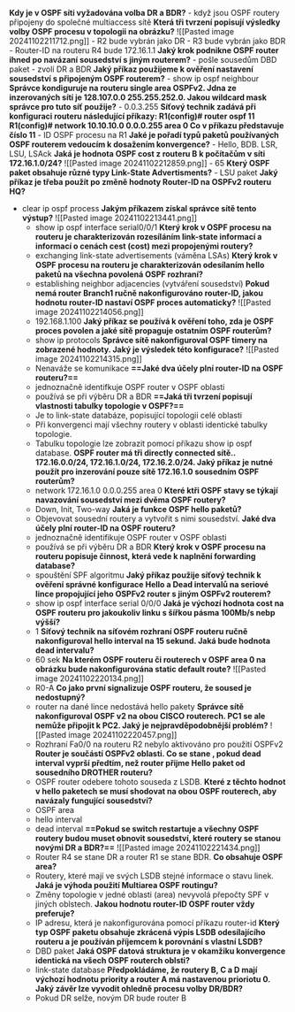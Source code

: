 **Kdy je v OSPF síti vyžadována volba DR a BDR?**
	- když jsou OSPF routery připojeny do společné multiaccess sítě
**Která tři tvrzení popisují výsledky volby OSPF procesu v topologii na obrázku?**
![[Pasted image 20241102211712.png]]
	- R2 bude vybrán jako DR
	- R3 bude vybrán jako BDR
	- Router-ID na routeru R4 bude 172.16.1.1
**Jaký krok podnikne OSPF router ihned po navázaní sousedství s jiným routerem?**
	- pošle sousedům DBD paket
	- zvolí DR a BDR
**Jaký příkaz použijeme k ověření nastavení sousedství s připojeným OSPF routerem?**
	- show ip ospf neighbour
**Správce kondiguruje na routeru single area OSPFv2. Jdna ze inzerovaných sítí je 128.107.0.0 255.255.252.0. Jakou wildcard mask správce pro tuto síť použije?**
	- 0.0.3.255
**Síťový technik zadává při konfiguraci routeru následující příkazy: R1(config)# router ospf 11 R1(config)# network 10.10.10.0 0.0.0.255 area 0 Co v příkazu představuje číslo 11**
	- ID OSPF procesu na R1
**Jaké je pořadí typů paketů používaných OSPF routerem vedoucím k dosažením konvergence?**
	- Hello, BDB. LSR, LSU, LSAck
**Jaká je hodnota OSPF cost z routeru B k počítačům v síti 172.16.1.0/24?**
![[Pasted image 20241102212859.png]]
	- 65
**Který OSPF paket obsahuje různé typy Link-State Advertisments?**
	- LSU paket
**Jaký příkaz je třeba použít po změně hodnoty Router-ID na OSPFv2 routeru HQ?**
- clear ip ospf process
**Jakým příkazem získal správce sítě tento výstup?**
![[Pasted image 20241102213441.png]]
	- show ip ospf interface serial0/0/1
**Který krok v OSPF procesu na routeru je charakterizován rozesíláním link-state informací a informací o cenách cest (cost) mezi propojenými routery?**
	- exchanging link-state advertisements (váměna LSAs)
**Který krok v OSPF procesu na routeru je charakterizován odesílaním hello paketů na všechna povolená OSPF rozhraní?**
	- establishing neighbor adjacencies (vytváření sousedství)
**Pokud nemá router Branch1 ručně nakonfigurováno router-ID, jakou hodnotu router-ID nastaví OSPF proces automaticky?**
![[Pasted image 20241102214056.png]]
	- 192.168.1.100
**Jaký příkaz se používá k ověření toho, zda je OSPF proces povolen a jaké sítě propaguje ostatním OSPF routerům?**
	- show ip protocols
**Správce sítě nakonfiguroval OSPF timery na zobrazené hodnoty. Jaký je výsledek této konfigurace?**
![[Pasted image 20241102214315.png]]
	- Nenaváže se komunikace
**==Jaké dva účely plní router-ID na OSPF routeru?==**
	- jednoznačně identifkuje OSPF router v OSPF oblasti
	- používá se při výběru DR a BDR
**==Jaká tři tvrzení popisují vlastnosti tabulky topologie v OSPF?==**
	- Je to link-state databáze, popisující topologii celé oblasti
	- Při konvergenci mají všechny routery v oblasti identické tabulky topologie.
	- Tabulku topologie lze zobrazit pomocí příkazu show ip ospf database.
**OSPF router má tři directly connected sítě.. 172.16.0.0/24, 172.16.1.0/24, 172.16.2.0/24. Jaký příkaz je nutné použít pro inzerování pouze sítě  172.16.1.0 sousedním OSPF routerům?**
	- network 172.16.1.0 0.0.0.255 area 0
**Které ktři OSPF stavy se týkají navazování sousedství mezi dvěma OSPF routery?**
	- Down, Init, Two-way
**Jaká je funkce OSPF hello paketů?**
	- Objevovat sousední routery a vytvořit s nimi sousedství.
**Jaké dva účely plní router-ID na OSPF routeru?**
	- jednoznačně identifikuje OSPF router v OSPF oblasti
	- používá se při výběru DR a BDR
**Který krok v OSPF procesu na routeru popisuje činnost, která vede k naplnění forwarding database?**
	- spouštění SPF algoritmu
**Jaký příkaz použije síťový technik k ověření správné konfigurace Hello a Dead intervalů na seriové lince propojující jeho OSPFv2 router s jiným OSPFv2 routerem?**
	- show ip ospf interface serial 0/0/0
**Jaká je výchozí hodnota cost na OSPF routeru pro jakoukoliv linku s šířkou pásma 100Mb/s nebp výšší?**
	- 1
**Síťový technik na síťovém rozhraní OSPF routeru ručně nakonfiguroval hello interval na 15 sekund. Jaká bude hodnota dead intervalu?**
	- 60 sek
**Na kterém OSPF routeru či routerech v OSPF area 0 na obrázku bude nakonfigurována static default route?**
![[Pasted image 20241102220134.png]]
	- R0-A
**Co jako první signalizuje OSPF routeru, že soused je nedostupný?**
	- router na dané lince nedostává hello pakety
**Správce sítě nakonfiguroval OSPF v2 na obou CISCO routerech. PC1 se ale nemůže připojit k PC2. Jaký je nejpravděpodobnější problém?**
![[Pasted image 20241102220457.png]]
	- Rozhraní Fa0/0 na routeru R2 nebylo aktivováno pro použití OSPFv2
**Router je součástí OSPFv2 oblasti. Co se stane , pokud dead interval vyprší předtím, než router přijme Hello paket od sousedního DROTHER routeru?**
	- OSPF router odebere tohoto souseda z LSDB.
**Které z těchto hodnot v hello paketech se musí shodovat na obou OSPF routerech, aby navázaly fungující sousedství?**
	- OSPF area
	- hello interval
	- dead interval
**==Pokud se switch restartuje a všechny OSPF routery budou muset obnovit sousedství, které routery se stanou novými DR a BDR?==**
![[Pasted image 20241102221434.png]]
	- Router R4 se stane DR a router R1 se stane BDR.
**Co obsahuje OSPF area?**
	- Routery, které mají ve svých LSDB stejné informace o stavu linek.
**Jaká je výhoda použití Multiarea OSPF routingu?**
	- Změny topologie v jedné oblasti (area) nevyvolá přepočty SPF v jiných oblstech.
**Jakou hodnotu router-ID OSPF router vždy preferuje?**
	- IP adresu, která je nakonfigurována pomocí příkazu router-id
**Který typ OSPF paketu obsahuje zkrácená výpis LSDB odesílajícího routeru a je používán příjemcem k porovnání s vlastní LSDB?**
	- DBD paket
**Jaká OSPF datová struktura je v okamžiku konvergence identická na všech OSPF routerch oblsti?**
	- link-state database
**Předpokládáme, že routery B, C a D mají výchozí hodnotu priority a router A má nastavenou prioriotu 0. Jaký závěr lze vyvodit ohledně procesu volby DR/BDR?**
	- Pokud DR selže, novým DR bude router B